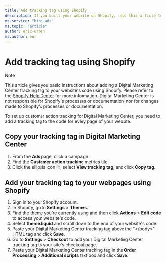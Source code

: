 ```yaml
---
title: Add tracking tag using Shopify
description: If you built your website on Shopify, read this article to learn how to set up your Digital Marketing Center customer action tracking tag.
ms.service: "bing-ads"
ms.topic: "article"
author: eric-urban
ms.author: eur
---
```


# Add tracking tag using Shopify

> [!NOTE]
> This article gives you basic instructions about adding a Digital Marketing Center tracking tag to your website's code using Shopify. Please refer to the [Shopify Help Center](https://go.microsoft.com/fwlink?LinkId=2010843) for more information.
> Digital Marketing Center is not responsible for Shopify's processes or documentation, nor for changes made to Shopify's processes or documentation.

To set up customer action tracking for Digital Marketing Center, you need to add a tracking tag to the code for every page of your website.

## Copy your tracking tag in Digital Marketing Center

1. From the **Ads** page, click a campaign.
1. Find the **Customer action tracking** metrics tile.
1. Click the ellipsis icon ![More information icon](../images/BA_ScreenCap_DeliveryDetails.png), select **View tracking tag**, and click **Copy tag**.

## Add your tracking tag to your webpages using Shopify

1. Sign in to your Shopify account.
1. In Shopify, go to **Settings**&nbsp;&gt;&nbsp;**Themes**.
1. Find the theme you’re currently using and then click **Actions**&nbsp;&gt;&nbsp;**Edit code** to access your website's code.
1. Select **theme.liquid** and scroll down to the end of your website's code.
1. Paste your Digital Marketing Center tracking tag above the "&lt;/body&gt;" HTML tag and click **Save**.
1. Go to **Settings**&nbsp;&gt;&nbsp;**Checkout** to add your Digital Marketing Center tracking tag to your site's checkout page.
1. Paste your Digital Marketing Center tracking tag in the **Order Processing**&nbsp;&gt;&nbsp;**Additional scripts** text box and click **Save**.


